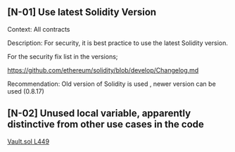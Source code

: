 ## [N-01] Use latest Solidity Version

Context:
All contracts

Description:
For security, it is best practice to use the latest Solidity version.

For the security fix list in the versions;

https://github.com/ethereum/solidity/blob/develop/Changelog.md

Recommendation:
Old version of Solidity is used , newer version can be used (0.8.17)

## [N-02] Unused local variable, apparently distinctive from other use cases in the code

[Vault.sol L449](https://github.com/code-423n4/2023-01-popcorn/blob/d95fc31449c260901811196d617366d6352258cd/src/vault/Vault.sol#L448)
